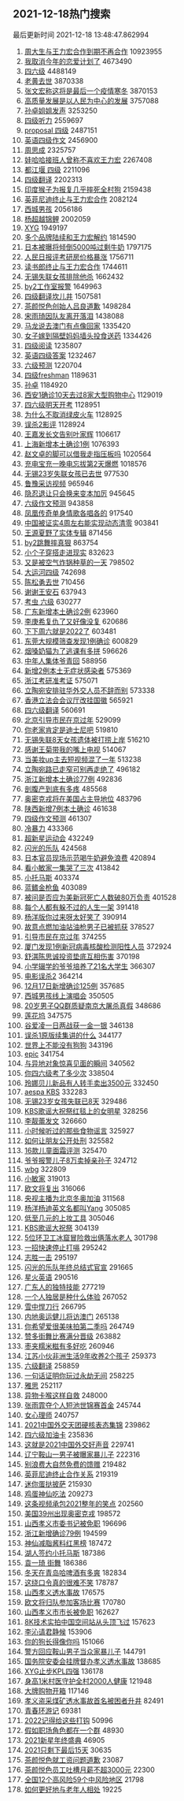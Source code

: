 ## 2021-12-18热门搜索 
最后更新时间 2021-12-18 13:48:47.862994 
1. [周大生与王力宏合作到期不再合作](https://s.weibo.com/weibo?q=%23%E5%91%A8%E5%A4%A7%E7%94%9F%E4%B8%8E%E7%8E%8B%E5%8A%9B%E5%AE%8F%E5%90%88%E4%BD%9C%E5%88%B0%E6%9C%9F%E4%B8%8D%E5%86%8D%E5%90%88%E4%BD%9C%23&Refer=top) 10923955
1. [我取消今年的恋爱计划了](https://s.weibo.com/weibo?q=%23%E6%88%91%E5%8F%96%E6%B6%88%E4%BB%8A%E5%B9%B4%E7%9A%84%E6%81%8B%E7%88%B1%E8%AE%A1%E5%88%92%E4%BA%86%23&Refer=top) 4673490
1. [四六级](https://s.weibo.com/weibo?q=%E5%9B%9B%E5%85%AD%E7%BA%A7&Refer=top) 4488149
1. [老黄去世](https://s.weibo.com/weibo?q=%23%E8%80%81%E9%BB%84%E5%8E%BB%E4%B8%96%23&Refer=top) 3870338
1. [张文宏称这将是最后一个疫情寒冬](https://s.weibo.com/weibo?q=%23%E5%BC%A0%E6%96%87%E5%AE%8F%E7%A7%B0%E8%BF%99%E5%B0%86%E6%98%AF%E6%9C%80%E5%90%8E%E4%B8%80%E4%B8%AA%E7%96%AB%E6%83%85%E5%AF%92%E5%86%AC%23&Refer=top) 3870153
1. [高质量发展是以人民为中心的发展](https://s.weibo.com/weibo?q=%23%E9%AB%98%E8%B4%A8%E9%87%8F%E5%8F%91%E5%B1%95%E6%98%AF%E4%BB%A5%E4%BA%BA%E6%B0%91%E4%B8%BA%E4%B8%AD%E5%BF%83%E7%9A%84%E5%8F%91%E5%B1%95%23&Refer=top) 3757088
1. [孙卓姐姐发声](https://s.weibo.com/weibo?q=%23%E5%AD%99%E5%8D%93%E5%A7%90%E5%A7%90%E5%8F%91%E5%A3%B0%23&Refer=top) 3253250
1. [四级听力](https://s.weibo.com/weibo?q=%E5%9B%9B%E7%BA%A7%E5%90%AC%E5%8A%9B&Refer=top) 2559697
1. [proposal 四级](https://s.weibo.com/weibo?q=proposal%20%E5%9B%9B%E7%BA%A7&Refer=top) 2487151
1. [英语四级作文](https://s.weibo.com/weibo?q=%E8%8B%B1%E8%AF%AD%E5%9B%9B%E7%BA%A7%E4%BD%9C%E6%96%87&Refer=top) 2456900
1. [周思成](https://s.weibo.com/weibo?q=%E5%91%A8%E6%80%9D%E6%88%90&Refer=top) 2325757
1. [娃哈哈接班人曾称不喜欢王力宏](https://s.weibo.com/weibo?q=%23%E5%A8%83%E5%93%88%E5%93%88%E6%8E%A5%E7%8F%AD%E4%BA%BA%E6%9B%BE%E7%A7%B0%E4%B8%8D%E5%96%9C%E6%AC%A2%E7%8E%8B%E5%8A%9B%E5%AE%8F%23&Refer=top) 2267408
1. [都江堰 四级](https://s.weibo.com/weibo?q=%E9%83%BD%E6%B1%9F%E5%A0%B0%20%E5%9B%9B%E7%BA%A7&Refer=top) 2211096
1. [四级翻译](https://s.weibo.com/weibo?q=%E5%9B%9B%E7%BA%A7%E7%BF%BB%E8%AF%91&Refer=top) 2202313
1. [印度猴子为报复几乎摔死全村狗](https://s.weibo.com/weibo?q=%23%E5%8D%B0%E5%BA%A6%E7%8C%B4%E5%AD%90%E4%B8%BA%E6%8A%A5%E5%A4%8D%E5%87%A0%E4%B9%8E%E6%91%94%E6%AD%BB%E5%85%A8%E6%9D%91%E7%8B%97%23&Refer=top) 2159438
1. [英菲尼迪终止与王力宏合作](https://s.weibo.com/weibo?q=%23%E8%8B%B1%E8%8F%B2%E5%B0%BC%E8%BF%AA%E7%BB%88%E6%AD%A2%E4%B8%8E%E7%8E%8B%E5%8A%9B%E5%AE%8F%E5%90%88%E4%BD%9C%23&Refer=top) 2082124
1. [西城男孩](https://s.weibo.com/weibo?q=%E8%A5%BF%E5%9F%8E%E7%94%B7%E5%AD%A9&Refer=top) 2056186
1. [杨超越锦鲤](https://s.weibo.com/weibo?q=%E6%9D%A8%E8%B6%85%E8%B6%8A%E9%94%A6%E9%B2%A4&Refer=top) 2002059
1. [XYG](https://s.weibo.com/weibo?q=XYG&Refer=top) 1949197
1. [多个品牌陆续和王力宏解约](https://s.weibo.com/weibo?q=%23%E5%A4%9A%E4%B8%AA%E5%93%81%E7%89%8C%E9%99%86%E7%BB%AD%E5%92%8C%E7%8E%8B%E5%8A%9B%E5%AE%8F%E8%A7%A3%E7%BA%A6%23&Refer=top) 1814590
1. [日本被曝将倾倒5000吨过剩牛奶](https://s.weibo.com/weibo?q=%23%E6%97%A5%E6%9C%AC%E8%A2%AB%E6%9B%9D%E5%B0%86%E5%80%BE%E5%80%925000%E5%90%A8%E8%BF%87%E5%89%A9%E7%89%9B%E5%A5%B6%23&Refer=top) 1797175
1. [人民日报评考研房价格暴涨](https://s.weibo.com/weibo?q=%23%E4%BA%BA%E6%B0%91%E6%97%A5%E6%8A%A5%E8%AF%84%E8%80%83%E7%A0%94%E6%88%BF%E4%BB%B7%E6%A0%BC%E6%9A%B4%E6%B6%A8%23&Refer=top) 1756711
1. [读书郎终止与王力宏合作](https://s.weibo.com/weibo?q=%23%E8%AF%BB%E4%B9%A6%E9%83%8E%E7%BB%88%E6%AD%A2%E4%B8%8E%E7%8E%8B%E5%8A%9B%E5%AE%8F%E5%90%88%E4%BD%9C%23&Refer=top) 1744611
1. [无锡失联女孩排除他杀](https://s.weibo.com/weibo?q=%23%E6%97%A0%E9%94%A1%E5%A4%B1%E8%81%94%E5%A5%B3%E5%AD%A9%E6%8E%92%E9%99%A4%E4%BB%96%E6%9D%80%23&Refer=top) 1662432
1. [by2工作室报警](https://s.weibo.com/weibo?q=%23by2%E5%B7%A5%E4%BD%9C%E5%AE%A4%E6%8A%A5%E8%AD%A6%23&Refer=top) 1649963
1. [四级翻译坎儿井](https://s.weibo.com/weibo?q=%E5%9B%9B%E7%BA%A7%E7%BF%BB%E8%AF%91%E5%9D%8E%E5%84%BF%E4%BA%95&Refer=top) 1507581
1. [茶颜悦色创始人吕良道歉](https://s.weibo.com/weibo?q=%23%E8%8C%B6%E9%A2%9C%E6%82%A6%E8%89%B2%E5%88%9B%E5%A7%8B%E4%BA%BA%E5%90%95%E8%89%AF%E9%81%93%E6%AD%89%23&Refer=top) 1498284
1. [宋雨琦因队友离开落泪](https://s.weibo.com/weibo?q=%23%E5%AE%8B%E9%9B%A8%E7%90%A6%E5%9B%A0%E9%98%9F%E5%8F%8B%E7%A6%BB%E5%BC%80%E8%90%BD%E6%B3%AA%23&Refer=top) 1438088
1. [马龙说去澳门有点像回家](https://s.weibo.com/weibo?q=%23%E9%A9%AC%E9%BE%99%E8%AF%B4%E5%8E%BB%E6%BE%B3%E9%97%A8%E6%9C%89%E7%82%B9%E5%83%8F%E5%9B%9E%E5%AE%B6%23&Refer=top) 1335420
1. [女子嫁到隔壁妈妈墙头投食送药](https://s.weibo.com/weibo?q=%23%E5%A5%B3%E5%AD%90%E5%AB%81%E5%88%B0%E9%9A%94%E5%A3%81%E5%A6%88%E5%A6%88%E5%A2%99%E5%A4%B4%E6%8A%95%E9%A3%9F%E9%80%81%E8%8D%AF%23&Refer=top) 1334426
1. [四级阅读](https://s.weibo.com/weibo?q=%E5%9B%9B%E7%BA%A7%E9%98%85%E8%AF%BB&Refer=top) 1235807
1. [英语四级答案](https://s.weibo.com/weibo?q=%E8%8B%B1%E8%AF%AD%E5%9B%9B%E7%BA%A7%E7%AD%94%E6%A1%88&Refer=top) 1232467
1. [六级预测](https://s.weibo.com/weibo?q=%E5%85%AD%E7%BA%A7%E9%A2%84%E6%B5%8B&Refer=top) 1220704
1. [四级freshman](https://s.weibo.com/weibo?q=%E5%9B%9B%E7%BA%A7freshman&Refer=top) 1189631
1. [孙卓](https://s.weibo.com/weibo?q=%E5%AD%99%E5%8D%93&Refer=top) 1184920
1. [西安1确诊10天去过8家大型购物中心](https://s.weibo.com/weibo?q=%23%E8%A5%BF%E5%AE%891%E7%A1%AE%E8%AF%8A10%E5%A4%A9%E5%8E%BB%E8%BF%878%E5%AE%B6%E5%A4%A7%E5%9E%8B%E8%B4%AD%E7%89%A9%E4%B8%AD%E5%BF%83%23&Refer=top) 1129019
1. [四六级明天开考](https://s.weibo.com/weibo?q=%23%E5%9B%9B%E5%85%AD%E7%BA%A7%E6%98%8E%E5%A4%A9%E5%BC%80%E8%80%83%23&Refer=top) 1128951
1. [为什么不取消绿皮火车](https://s.weibo.com/weibo?q=%23%E4%B8%BA%E4%BB%80%E4%B9%88%E4%B8%8D%E5%8F%96%E6%B6%88%E7%BB%BF%E7%9A%AE%E7%81%AB%E8%BD%A6%23&Refer=top) 1128925
1. [误杀2影评](https://s.weibo.com/weibo?q=%E8%AF%AF%E6%9D%802%E5%BD%B1%E8%AF%84&Refer=top) 1128924
1. [王嘉发长文告别叶家辉](https://s.weibo.com/weibo?q=%23%E7%8E%8B%E5%98%89%E5%8F%91%E9%95%BF%E6%96%87%E5%91%8A%E5%88%AB%E5%8F%B6%E5%AE%B6%E8%BE%89%23&Refer=top) 1106617
1. [上海新增本土确诊1例](https://s.weibo.com/weibo?q=%23%E4%B8%8A%E6%B5%B7%E6%96%B0%E5%A2%9E%E6%9C%AC%E5%9C%9F%E7%A1%AE%E8%AF%8A1%E4%BE%8B%23&Refer=top) 1076393
1. [赵文卓的脚可以借我走指压板吗](https://s.weibo.com/weibo?q=%23%E8%B5%B5%E6%96%87%E5%8D%93%E7%9A%84%E8%84%9A%E5%8F%AF%E4%BB%A5%E5%80%9F%E6%88%91%E8%B5%B0%E6%8C%87%E5%8E%8B%E6%9D%BF%E5%90%97%23&Refer=top) 1020564
1. [充电宝充一晚电忘拔第2天爆燃](https://s.weibo.com/weibo?q=%23%E5%85%85%E7%94%B5%E5%AE%9D%E5%85%85%E4%B8%80%E6%99%9A%E7%94%B5%E5%BF%98%E6%8B%94%E7%AC%AC2%E5%A4%A9%E7%88%86%E7%87%83%23&Refer=top) 1018576
1. [无锡23岁失联女孩已去世](https://s.weibo.com/weibo?q=%23%E6%97%A0%E9%94%A123%E5%B2%81%E5%A4%B1%E8%81%94%E5%A5%B3%E5%AD%A9%E5%B7%B2%E5%8E%BB%E4%B8%96%23&Refer=top) 977530
1. [鲁豫采访视频](https://s.weibo.com/weibo?q=%23%E9%B2%81%E8%B1%AB%E9%87%87%E8%AE%BF%E8%A7%86%E9%A2%91%23&Refer=top) 965946
1. [隐忍退让只会换来变本加厉](https://s.weibo.com/weibo?q=%E9%9A%90%E5%BF%8D%E9%80%80%E8%AE%A9%E5%8F%AA%E4%BC%9A%E6%8D%A2%E6%9D%A5%E5%8F%98%E6%9C%AC%E5%8A%A0%E5%8E%89&Refer=top) 945645
1. [六级作文预测](https://s.weibo.com/weibo?q=%E5%85%AD%E7%BA%A7%E4%BD%9C%E6%96%87%E9%A2%84%E6%B5%8B&Refer=top) 943858
1. [凤凰传奇单身情歌各唱各的](https://s.weibo.com/weibo?q=%23%E5%87%A4%E5%87%B0%E4%BC%A0%E5%A5%87%E5%8D%95%E8%BA%AB%E6%83%85%E6%AD%8C%E5%90%84%E5%94%B1%E5%90%84%E7%9A%84%23&Refer=top) 917540
1. [中国被证实4周左右能实现动态清零](https://s.weibo.com/weibo?q=%23%E4%B8%AD%E5%9B%BD%E8%A2%AB%E8%AF%81%E5%AE%9E4%E5%91%A8%E5%B7%A6%E5%8F%B3%E8%83%BD%E5%AE%9E%E7%8E%B0%E5%8A%A8%E6%80%81%E6%B8%85%E9%9B%B6%23&Refer=top) 903841
1. [王源夏野了实体专辑](https://s.weibo.com/weibo?q=%23%E7%8E%8B%E6%BA%90%E5%A4%8F%E9%87%8E%E4%BA%86%E5%AE%9E%E4%BD%93%E4%B8%93%E8%BE%91%23&Refer=top) 871456
1. [by2跳舞摔真狠](https://s.weibo.com/weibo?q=%23by2%E8%B7%B3%E8%88%9E%E6%91%94%E7%9C%9F%E7%8B%A0%23&Refer=top) 863754
1. [小个子穿搭走进现实](https://s.weibo.com/weibo?q=%23%E5%B0%8F%E4%B8%AA%E5%AD%90%E7%A9%BF%E6%90%AD%E8%B5%B0%E8%BF%9B%E7%8E%B0%E5%AE%9E%23&Refer=top) 832623
1. [又是被空气炸锅种草的一天](https://s.weibo.com/weibo?q=%E5%8F%88%E6%98%AF%E8%A2%AB%E7%A9%BA%E6%B0%94%E7%82%B8%E9%94%85%E7%A7%8D%E8%8D%89%E7%9A%84%E4%B8%80%E5%A4%A9&Refer=top) 798502
1. [大运河四级](https://s.weibo.com/weibo?q=%E5%A4%A7%E8%BF%90%E6%B2%B3%E5%9B%9B%E7%BA%A7&Refer=top) 742698
1. [陈松勇去世](https://s.weibo.com/weibo?q=%23%E9%99%88%E6%9D%BE%E5%8B%87%E5%8E%BB%E4%B8%96%23&Refer=top) 710456
1. [谢谢王安石](https://s.weibo.com/weibo?q=%23%E8%B0%A2%E8%B0%A2%E7%8E%8B%E5%AE%89%E7%9F%B3%23&Refer=top) 637943
1. [考虫 六级](https://s.weibo.com/weibo?q=%E8%80%83%E8%99%AB%20%E5%85%AD%E7%BA%A7&Refer=top) 630277
1. [广东新增本土确诊2例](https://s.weibo.com/weibo?q=%23%E5%B9%BF%E4%B8%9C%E6%96%B0%E5%A2%9E%E6%9C%AC%E5%9C%9F%E7%A1%AE%E8%AF%8A2%E4%BE%8B%23&Refer=top) 623960
1. [李庚希复仇了又好像没复](https://s.weibo.com/weibo?q=%23%E6%9D%8E%E5%BA%9A%E5%B8%8C%E5%A4%8D%E4%BB%87%E4%BA%86%E5%8F%88%E5%A5%BD%E5%83%8F%E6%B2%A1%E5%A4%8D%23&Refer=top) 620686
1. [下下周六就是2022了](https://s.weibo.com/weibo?q=%23%E4%B8%8B%E4%B8%8B%E5%91%A8%E5%85%AD%E5%B0%B1%E6%98%AF2022%E4%BA%86%23&Refer=top) 603481
1. [东莞大规模筛查发现1例确诊](https://s.weibo.com/weibo?q=%23%E4%B8%9C%E8%8E%9E%E5%A4%A7%E8%A7%84%E6%A8%A1%E7%AD%9B%E6%9F%A5%E5%8F%91%E7%8E%B01%E4%BE%8B%E7%A1%AE%E8%AF%8A%23&Refer=top) 600829
1. [烟嗓奶猫为了逃课有多拼](https://s.weibo.com/weibo?q=%E7%83%9F%E5%97%93%E5%A5%B6%E7%8C%AB%E4%B8%BA%E4%BA%86%E9%80%83%E8%AF%BE%E6%9C%89%E5%A4%9A%E6%8B%BC&Refer=top) 596626
1. [中年人集体爷青回](https://s.weibo.com/weibo?q=%23%E4%B8%AD%E5%B9%B4%E4%BA%BA%E9%9B%86%E4%BD%93%E7%88%B7%E9%9D%92%E5%9B%9E%23&Refer=top) 588956
1. [新增2例本土无症状感染者](https://s.weibo.com/weibo?q=%E6%96%B0%E5%A2%9E2%E4%BE%8B%E6%9C%AC%E5%9C%9F%E6%97%A0%E7%97%87%E7%8A%B6%E6%84%9F%E6%9F%93%E8%80%85&Refer=top) 575369
1. [浙江考研准考证](https://s.weibo.com/weibo?q=%E6%B5%99%E6%B1%9F%E8%80%83%E7%A0%94%E5%87%86%E8%80%83%E8%AF%81&Refer=top) 575071
1. [立陶宛安排驻华外交人员不辞而别](https://s.weibo.com/weibo?q=%23%E7%AB%8B%E9%99%B6%E5%AE%9B%E5%AE%89%E6%8E%92%E9%A9%BB%E5%8D%8E%E5%A4%96%E4%BA%A4%E4%BA%BA%E5%91%98%E4%B8%8D%E8%BE%9E%E8%80%8C%E5%88%AB%23&Refer=top) 573338
1. [香港立法会会议厅改挂国徽](https://s.weibo.com/weibo?q=%23%E9%A6%99%E6%B8%AF%E7%AB%8B%E6%B3%95%E4%BC%9A%E4%BC%9A%E8%AE%AE%E5%8E%85%E6%94%B9%E6%8C%82%E5%9B%BD%E5%BE%BD%23&Refer=top) 565921
1. [四六级翻译](https://s.weibo.com/weibo?q=%E5%9B%9B%E5%85%AD%E7%BA%A7%E7%BF%BB%E8%AF%91&Refer=top) 560691
1. [北京引导市民在京过年](https://s.weibo.com/weibo?q=%23%E5%8C%97%E4%BA%AC%E5%BC%95%E5%AF%BC%E5%B8%82%E6%B0%91%E5%9C%A8%E4%BA%AC%E8%BF%87%E5%B9%B4%23&Refer=top) 529099
1. [你老家肯定是迪士尼吧](https://s.weibo.com/weibo?q=%23%E4%BD%A0%E8%80%81%E5%AE%B6%E8%82%AF%E5%AE%9A%E6%98%AF%E8%BF%AA%E5%A3%AB%E5%B0%BC%E5%90%A7%23&Refer=top) 519810
1. [无锡失联8天女孩遗体被打捞上岸](https://s.weibo.com/weibo?q=%23%E6%97%A0%E9%94%A1%E5%A4%B1%E8%81%948%E5%A4%A9%E5%A5%B3%E5%AD%A9%E9%81%97%E4%BD%93%E8%A2%AB%E6%89%93%E6%8D%9E%E4%B8%8A%E5%B2%B8%23&Refer=top) 516210
1. [感谢王菊带我的嘴上电视](https://s.weibo.com/weibo?q=%23%E6%84%9F%E8%B0%A2%E7%8E%8B%E8%8F%8A%E5%B8%A6%E6%88%91%E7%9A%84%E5%98%B4%E4%B8%8A%E7%94%B5%E8%A7%86%23&Refer=top) 514067
1. [当美妆up主去短视频混了一年](https://s.weibo.com/weibo?q=%E5%BD%93%E7%BE%8E%E5%A6%86up%E4%B8%BB%E5%8E%BB%E7%9F%AD%E8%A7%86%E9%A2%91%E6%B7%B7%E4%BA%86%E4%B8%80%E5%B9%B4&Refer=top) 513238
1. [立陶宛路已走窄可别再走绝了](https://s.weibo.com/weibo?q=%23%E7%AB%8B%E9%99%B6%E5%AE%9B%E8%B7%AF%E5%B7%B2%E8%B5%B0%E7%AA%84%E5%8F%AF%E5%88%AB%E5%86%8D%E8%B5%B0%E7%BB%9D%E4%BA%86%23&Refer=top) 496182
1. [浙江新增本土确诊77例](https://s.weibo.com/weibo?q=%23%E6%B5%99%E6%B1%9F%E6%96%B0%E5%A2%9E%E6%9C%AC%E5%9C%9F%E7%A1%AE%E8%AF%8A77%E4%BE%8B%23&Refer=top) 492836
1. [剖腹产到底有多疼](https://s.weibo.com/weibo?q=%23%E5%89%96%E8%85%B9%E4%BA%A7%E5%88%B0%E5%BA%95%E6%9C%89%E5%A4%9A%E7%96%BC%23&Refer=top) 485568
1. [奥密克戎将在美国占主导地位](https://s.weibo.com/weibo?q=%23%E5%A5%A5%E5%AF%86%E5%85%8B%E6%88%8E%E5%B0%86%E5%9C%A8%E7%BE%8E%E5%9B%BD%E5%8D%A0%E4%B8%BB%E5%AF%BC%E5%9C%B0%E4%BD%8D%23&Refer=top) 483796
1. [陕西新增7例本土确诊](https://s.weibo.com/weibo?q=%23%E9%99%95%E8%A5%BF%E6%96%B0%E5%A2%9E7%E4%BE%8B%E6%9C%AC%E5%9C%9F%E7%A1%AE%E8%AF%8A%23&Refer=top) 461638
1. [四级作文预测](https://s.weibo.com/weibo?q=%E5%9B%9B%E7%BA%A7%E4%BD%9C%E6%96%87%E9%A2%84%E6%B5%8B&Refer=top) 461307
1. [冷暴力](https://s.weibo.com/weibo?q=%E5%86%B7%E6%9A%B4%E5%8A%9B&Refer=top) 433366
1. [超新星运动会](https://s.weibo.com/weibo?q=%E8%B6%85%E6%96%B0%E6%98%9F%E8%BF%90%E5%8A%A8%E4%BC%9A&Refer=top) 432249
1. [闪光的乐队](https://s.weibo.com/weibo?q=%E9%97%AA%E5%85%89%E7%9A%84%E4%B9%90%E9%98%9F&Refer=top) 424568
1. [日本官员现场示范喝牛奶避免浪费](https://s.weibo.com/weibo?q=%23%E6%97%A5%E6%9C%AC%E5%AE%98%E5%91%98%E7%8E%B0%E5%9C%BA%E7%A4%BA%E8%8C%83%E5%96%9D%E7%89%9B%E5%A5%B6%E9%81%BF%E5%85%8D%E6%B5%AA%E8%B4%B9%23&Refer=top) 420894
1. [看小敏家一集哭了三次](https://s.weibo.com/weibo?q=%23%E7%9C%8B%E5%B0%8F%E6%95%8F%E5%AE%B6%E4%B8%80%E9%9B%86%E5%93%AD%E4%BA%86%E4%B8%89%E6%AC%A1%23&Refer=top) 413842
1. [小托马斯](https://s.weibo.com/weibo?q=%E5%B0%8F%E6%89%98%E9%A9%AC%E6%96%AF&Refer=top) 403374
1. [蓝鳍金枪鱼](https://s.weibo.com/weibo?q=%E8%93%9D%E9%B3%8D%E9%87%91%E6%9E%AA%E9%B1%BC&Refer=top) 403089
1. [被问是否应为美新冠死亡人数破80万负责](https://s.weibo.com/weibo?q=%23%E8%A2%AB%E9%97%AE%E6%98%AF%E5%90%A6%E5%BA%94%E4%B8%BA%E7%BE%8E%E6%96%B0%E5%86%A0%E6%AD%BB%E4%BA%A1%E4%BA%BA%E6%95%B0%E7%A0%B480%E4%B8%87%E8%B4%9F%E8%B4%A3%23&Refer=top) 401528
1. [每个人都有躲不过的人生一架](https://s.weibo.com/weibo?q=%23%E6%AF%8F%E4%B8%AA%E4%BA%BA%E9%83%BD%E6%9C%89%E8%BA%B2%E4%B8%8D%E8%BF%87%E7%9A%84%E4%BA%BA%E7%94%9F%E4%B8%80%E6%9E%B6%23&Refer=top) 391418
1. [杨洋版你过来呀太好笑了](https://s.weibo.com/weibo?q=%23%E6%9D%A8%E6%B4%8B%E7%89%88%E4%BD%A0%E8%BF%87%E6%9D%A5%E5%91%80%E5%A4%AA%E5%A5%BD%E7%AC%91%E4%BA%86%23&Refer=top) 390914
1. [故意点燃加油站油枪男子已被抓获](https://s.weibo.com/weibo?q=%23%E6%95%85%E6%84%8F%E7%82%B9%E7%87%83%E5%8A%A0%E6%B2%B9%E7%AB%99%E6%B2%B9%E6%9E%AA%E7%94%B7%E5%AD%90%E5%B7%B2%E8%A2%AB%E6%8A%93%E8%8E%B7%23&Refer=top) 378527
1. [引导市民在京过年](https://s.weibo.com/weibo?q=%23%E5%BC%95%E5%AF%BC%E5%B8%82%E6%B0%91%E5%9C%A8%E4%BA%AC%E8%BF%87%E5%B9%B4%23&Refer=top) 374255
1. [厦门发现1例新冠病毒核酸检测阳性人员](https://s.weibo.com/weibo?q=%23%E5%8E%A6%E9%97%A8%E5%8F%91%E7%8E%B01%E4%BE%8B%E6%96%B0%E5%86%A0%E7%97%85%E6%AF%92%E6%A0%B8%E9%85%B8%E6%A3%80%E6%B5%8B%E9%98%B3%E6%80%A7%E4%BA%BA%E5%91%98%23&Refer=top) 372924
1. [舒淇陈思诚投资垫底互相伤害](https://s.weibo.com/weibo?q=%23%E8%88%92%E6%B7%87%E9%99%88%E6%80%9D%E8%AF%9A%E6%8A%95%E8%B5%84%E5%9E%AB%E5%BA%95%E4%BA%92%E7%9B%B8%E4%BC%A4%E5%AE%B3%23&Refer=top) 370198
1. [小学辍学的爷爷培养了21名大学生](https://s.weibo.com/weibo?q=%E5%B0%8F%E5%AD%A6%E8%BE%8D%E5%AD%A6%E7%9A%84%E7%88%B7%E7%88%B7%E5%9F%B9%E5%85%BB%E4%BA%8621%E5%90%8D%E5%A4%A7%E5%AD%A6%E7%94%9F&Refer=top) 366307
1. [电影误杀2](https://s.weibo.com/weibo?q=%23%E7%94%B5%E5%BD%B1%E8%AF%AF%E6%9D%802%23&Refer=top) 364214
1. [12月17日新增确诊125例](https://s.weibo.com/weibo?q=%2312%E6%9C%8817%E6%97%A5%E6%96%B0%E5%A2%9E%E7%A1%AE%E8%AF%8A125%E4%BE%8B%23&Refer=top) 357685
1. [西城男孩线上演唱会](https://s.weibo.com/weibo?q=%E8%A5%BF%E5%9F%8E%E7%94%B7%E5%AD%A9%E7%BA%BF%E4%B8%8A%E6%BC%94%E5%94%B1%E4%BC%9A&Refer=top) 350505
1. [20岁男子QQ群质疑南京大屠杀真假](https://s.weibo.com/weibo?q=%2320%E5%B2%81%E7%94%B7%E5%AD%90QQ%E7%BE%A4%E8%B4%A8%E7%96%91%E5%8D%97%E4%BA%AC%E5%A4%A7%E5%B1%A0%E6%9D%80%E7%9C%9F%E5%81%87%23&Refer=top) 348686
1. [莲花坞](https://s.weibo.com/weibo?q=%E8%8E%B2%E8%8A%B1%E5%9D%9E&Refer=top) 347575
1. [谷爱凌一日两战获一金一银](https://s.weibo.com/weibo?q=%23%E8%B0%B7%E7%88%B1%E5%87%8C%E4%B8%80%E6%97%A5%E4%B8%A4%E6%88%98%E8%8E%B7%E4%B8%80%E9%87%91%E4%B8%80%E9%93%B6%23&Refer=top) 346138
1. [误杀1原版续集讲的什么](https://s.weibo.com/weibo?q=%23%E8%AF%AF%E6%9D%801%E5%8E%9F%E7%89%88%E7%BB%AD%E9%9B%86%E8%AE%B2%E7%9A%84%E4%BB%80%E4%B9%88%23&Refer=top) 344177
1. [世界上不能没有狗狗](https://s.weibo.com/weibo?q=%23%E4%B8%96%E7%95%8C%E4%B8%8A%E4%B8%8D%E8%83%BD%E6%B2%A1%E6%9C%89%E7%8B%97%E7%8B%97%23&Refer=top) 343196
1. [epic](https://s.weibo.com/weibo?q=epic&Refer=top) 341754
1. [与异地对象惊喜见面的瞬间](https://s.weibo.com/weibo?q=%23%E4%B8%8E%E5%BC%82%E5%9C%B0%E5%AF%B9%E8%B1%A1%E6%83%8A%E5%96%9C%E8%A7%81%E9%9D%A2%E7%9A%84%E7%9E%AC%E9%97%B4%23&Refer=top) 340562
1. [你四六级考了多少次](https://s.weibo.com/weibo?q=%23%E4%BD%A0%E5%9B%9B%E5%85%AD%E7%BA%A7%E8%80%83%E4%BA%86%E5%A4%9A%E5%B0%91%E6%AC%A1%23&Refer=top) 338504
1. [玲娜贝儿新品有人转手卖出3500元](https://s.weibo.com/weibo?q=%23%E7%8E%B2%E5%A8%9C%E8%B4%9D%E5%84%BF%E6%96%B0%E5%93%81%E6%9C%89%E4%BA%BA%E8%BD%AC%E6%89%8B%E5%8D%96%E5%87%BA3500%E5%85%83%23&Refer=top) 332450
1. [aespa KBS](https://s.weibo.com/weibo?q=aespa%20KBS&Refer=top) 332283
1. [无锡23岁女孩失联已8天](https://s.weibo.com/weibo?q=%23%E6%97%A0%E9%94%A123%E5%B2%81%E5%A5%B3%E5%AD%A9%E5%A4%B1%E8%81%94%E5%B7%B28%E5%A4%A9%23&Refer=top) 329486
1. [KBS歌谣大祝祭红毯上的女明星](https://s.weibo.com/weibo?q=%23KBS%E6%AD%8C%E8%B0%A3%E5%A4%A7%E7%A5%9D%E7%A5%AD%E7%BA%A2%E6%AF%AF%E4%B8%8A%E7%9A%84%E5%A5%B3%E6%98%8E%E6%98%9F%23&Refer=top) 328256
1. [李靓蕾发文](https://s.weibo.com/weibo?q=%23%E6%9D%8E%E9%9D%93%E8%95%BE%E5%8F%91%E6%96%87%23&Refer=top) 326660
1. [小时候听过的那些食物谣言](https://s.weibo.com/weibo?q=%E5%B0%8F%E6%97%B6%E5%80%99%E5%90%AC%E8%BF%87%E7%9A%84%E9%82%A3%E4%BA%9B%E9%A3%9F%E7%89%A9%E8%B0%A3%E8%A8%80&Refer=top) 325927
1. [如何让朋友公开处刑](https://s.weibo.com/weibo?q=%E5%A6%82%E4%BD%95%E8%AE%A9%E6%9C%8B%E5%8F%8B%E5%85%AC%E5%BC%80%E5%A4%84%E5%88%91&Refer=top) 325582
1. [16款儿童面霜评测](https://s.weibo.com/weibo?q=%2316%E6%AC%BE%E5%84%BF%E7%AB%A5%E9%9D%A2%E9%9C%9C%E8%AF%84%E6%B5%8B%23&Refer=top) 325470
1. [爷爷报警儿子8万卖掉亲孙子](https://s.weibo.com/weibo?q=%23%E7%88%B7%E7%88%B7%E6%8A%A5%E8%AD%A6%E5%84%BF%E5%AD%908%E4%B8%87%E5%8D%96%E6%8E%89%E4%BA%B2%E5%AD%99%E5%AD%90%23&Refer=top) 324712
1. [wbg](https://s.weibo.com/weibo?q=wbg&Refer=top) 322809
1. [小敏家](https://s.weibo.com/weibo?q=%E5%B0%8F%E6%95%8F%E5%AE%B6&Refer=top) 319013
1. [欧文将复出](https://s.weibo.com/weibo?q=%23%E6%AC%A7%E6%96%87%E5%B0%86%E5%A4%8D%E5%87%BA%23&Refer=top) 316066
1. [央视主播为北京冬奥加油](https://s.weibo.com/weibo?q=%23%E5%A4%AE%E8%A7%86%E4%B8%BB%E6%92%AD%E4%B8%BA%E5%8C%97%E4%BA%AC%E5%86%AC%E5%A5%A5%E5%8A%A0%E6%B2%B9%23&Refer=top) 311568
1. [杨洋杨迪英文名都叫Yang](https://s.weibo.com/weibo?q=%23%E6%9D%A8%E6%B4%8B%E6%9D%A8%E8%BF%AA%E8%8B%B1%E6%96%87%E5%90%8D%E9%83%BD%E5%8F%ABYang%23&Refer=top) 305085
1. [低至几元的上妆工具](https://s.weibo.com/weibo?q=%E4%BD%8E%E8%87%B3%E5%87%A0%E5%85%83%E7%9A%84%E4%B8%8A%E5%A6%86%E5%B7%A5%E5%85%B7&Refer=top) 305046
1. [KBS歌谣大祝祭](https://s.weibo.com/weibo?q=KBS%E6%AD%8C%E8%B0%A3%E5%A4%A7%E7%A5%9D%E7%A5%AD&Refer=top) 304139
1. [5位环卫工冰窟冒险救出俩落水老人](https://s.weibo.com/weibo?q=%235%E4%BD%8D%E7%8E%AF%E5%8D%AB%E5%B7%A5%E5%86%B0%E7%AA%9F%E5%86%92%E9%99%A9%E6%95%91%E5%87%BA%E4%BF%A9%E8%90%BD%E6%B0%B4%E8%80%81%E4%BA%BA%23&Refer=top) 301798
1. [一招快速停止打嗝](https://s.weibo.com/weibo?q=%23%E4%B8%80%E6%8B%9B%E5%BF%AB%E9%80%9F%E5%81%9C%E6%AD%A2%E6%89%93%E5%97%9D%23&Refer=top) 295242
1. [志胜一击](https://s.weibo.com/weibo?q=%23%E5%BF%97%E8%83%9C%E4%B8%80%E5%87%BB%23&Refer=top) 295197
1. [闪光的乐队年终总结式官宣](https://s.weibo.com/weibo?q=%23%E9%97%AA%E5%85%89%E7%9A%84%E4%B9%90%E9%98%9F%E5%B9%B4%E7%BB%88%E6%80%BB%E7%BB%93%E5%BC%8F%E5%AE%98%E5%AE%A3%23&Refer=top) 291665
1. [星火英语](https://s.weibo.com/weibo?q=%E6%98%9F%E7%81%AB%E8%8B%B1%E8%AF%AD&Refer=top) 290516
1. [广东人的独特技能](https://s.weibo.com/weibo?q=%E5%B9%BF%E4%B8%9C%E4%BA%BA%E7%9A%84%E7%8B%AC%E7%89%B9%E6%8A%80%E8%83%BD&Refer=top) 277219
1. [一个人独居是种什么体验](https://s.weibo.com/weibo?q=%23%E4%B8%80%E4%B8%AA%E4%BA%BA%E7%8B%AC%E5%B1%85%E6%98%AF%E7%A7%8D%E4%BB%80%E4%B9%88%E4%BD%93%E9%AA%8C%23&Refer=top) 267052
1. [雪中悍刀行](https://s.weibo.com/weibo?q=%E9%9B%AA%E4%B8%AD%E6%82%8D%E5%88%80%E8%A1%8C&Refer=top) 266795
1. [内地奥运健儿将访澳门](https://s.weibo.com/weibo?q=%23%E5%86%85%E5%9C%B0%E5%A5%A5%E8%BF%90%E5%81%A5%E5%84%BF%E5%B0%86%E8%AE%BF%E6%BE%B3%E9%97%A8%23&Refer=top) 265138
1. [你希望爱很美味拍第二季吗](https://s.weibo.com/weibo?q=%23%E4%BD%A0%E5%B8%8C%E6%9C%9B%E7%88%B1%E5%BE%88%E7%BE%8E%E5%91%B3%E6%8B%8D%E7%AC%AC%E4%BA%8C%E5%AD%A3%E5%90%97%23&Refer=top) 264749
1. [赞多街舞比赛满分晋级](https://s.weibo.com/weibo?q=%23%E8%B5%9E%E5%A4%9A%E8%A1%97%E8%88%9E%E6%AF%94%E8%B5%9B%E6%BB%A1%E5%88%86%E6%99%8B%E7%BA%A7%23&Refer=top) 263882
1. [枣夹糯米糍有多好吃](https://s.weibo.com/weibo?q=%23%E6%9E%A3%E5%A4%B9%E7%B3%AF%E7%B1%B3%E7%B3%8D%E6%9C%89%E5%A4%9A%E5%A5%BD%E5%90%83%23&Refer=top) 260946
1. [江苏小伙非洲生活9年收养2个孩子](https://s.weibo.com/weibo?q=%23%E6%B1%9F%E8%8B%8F%E5%B0%8F%E4%BC%99%E9%9D%9E%E6%B4%B2%E7%94%9F%E6%B4%BB9%E5%B9%B4%E6%94%B6%E5%85%BB2%E4%B8%AA%E5%AD%A9%E5%AD%90%23&Refer=top) 259373
1. [六级翻译](https://s.weibo.com/weibo?q=%E5%85%AD%E7%BA%A7%E7%BF%BB%E8%AF%91&Refer=top) 258859
1. [一句话证明你玩过永劫无间](https://s.weibo.com/weibo?q=%23%E4%B8%80%E5%8F%A5%E8%AF%9D%E8%AF%81%E6%98%8E%E4%BD%A0%E7%8E%A9%E8%BF%87%E6%B0%B8%E5%8A%AB%E6%97%A0%E9%97%B4%23&Refer=top) 258225
1. [雅思](https://s.weibo.com/weibo?q=%E9%9B%85%E6%80%9D&Refer=top) 252117
1. [异物卡喉这样自救](https://s.weibo.com/weibo?q=%23%E5%BC%82%E7%89%A9%E5%8D%A1%E5%96%89%E8%BF%99%E6%A0%B7%E8%87%AA%E6%95%91%23&Refer=top) 248000
1. [张雨霏夺个人短池世锦赛首金](https://s.weibo.com/weibo?q=%23%E5%BC%A0%E9%9B%A8%E9%9C%8F%E5%A4%BA%E4%B8%AA%E4%BA%BA%E7%9F%AD%E6%B1%A0%E4%B8%96%E9%94%A6%E8%B5%9B%E9%A6%96%E9%87%91%23&Refer=top) 245744
1. [女心理师](https://s.weibo.com/weibo?q=%E5%A5%B3%E5%BF%83%E7%90%86%E5%B8%88&Refer=top) 240757
1. [2021中国外交天团硬核表态集锦](https://s.weibo.com/weibo?q=%232021%E4%B8%AD%E5%9B%BD%E5%A4%96%E4%BA%A4%E5%A4%A9%E5%9B%A2%E7%A1%AC%E6%A0%B8%E8%A1%A8%E6%80%81%E9%9B%86%E9%94%A6%23&Refer=top) 239862
1. [四六级加油卡](https://s.weibo.com/weibo?q=%23%E5%9B%9B%E5%85%AD%E7%BA%A7%E5%8A%A0%E6%B2%B9%E5%8D%A1%23&Refer=top) 235836
1. [这就是2021中国外交好声音](https://s.weibo.com/weibo?q=%23%E8%BF%99%E5%B0%B1%E6%98%AF2021%E4%B8%AD%E5%9B%BD%E5%A4%96%E4%BA%A4%E5%A5%BD%E5%A3%B0%E9%9F%B3%23&Refer=top) 229741
1. [辽宁鞍山一男子被曝家暴儿子](https://s.weibo.com/weibo?q=%23%E8%BE%BD%E5%AE%81%E9%9E%8D%E5%B1%B1%E4%B8%80%E7%94%B7%E5%AD%90%E8%A2%AB%E6%9B%9D%E5%AE%B6%E6%9A%B4%E5%84%BF%E5%AD%90%23&Refer=top) 222316
1. [别浪费大自然免费的馈赠](https://s.weibo.com/weibo?q=%23%E5%88%AB%E6%B5%AA%E8%B4%B9%E5%A4%A7%E8%87%AA%E7%84%B6%E5%85%8D%E8%B4%B9%E7%9A%84%E9%A6%88%E8%B5%A0%23&Refer=top) 219482
1. [英菲尼迪终止合作关系](https://s.weibo.com/weibo?q=%E8%8B%B1%E8%8F%B2%E5%B0%BC%E8%BF%AA%E7%BB%88%E6%AD%A2%E5%90%88%E4%BD%9C%E5%85%B3%E7%B3%BB&Refer=top) 219319
1. [迷你蛋挞披萨](https://s.weibo.com/weibo?q=%E8%BF%B7%E4%BD%A0%E8%9B%8B%E6%8C%9E%E6%8A%AB%E8%90%A8&Refer=top) 215930
1. [鸡蛋神仙吃法](https://s.weibo.com/weibo?q=%23%E9%B8%A1%E8%9B%8B%E7%A5%9E%E4%BB%99%E5%90%83%E6%B3%95%23&Refer=top) 209273
1. [这条视频承包2021整年的笑点](https://s.weibo.com/weibo?q=%23%E8%BF%99%E6%9D%A1%E8%A7%86%E9%A2%91%E6%89%BF%E5%8C%852021%E6%95%B4%E5%B9%B4%E7%9A%84%E7%AC%91%E7%82%B9%23&Refer=top) 202560
1. [美国39州出现奥密克戎](https://s.weibo.com/weibo?q=%23%E7%BE%8E%E5%9B%BD39%E5%B7%9E%E5%87%BA%E7%8E%B0%E5%A5%A5%E5%AF%86%E5%85%8B%E6%88%8E%23&Refer=top) 198572
1. [山西孝义市委书记被免职](https://s.weibo.com/weibo?q=%23%E5%B1%B1%E8%A5%BF%E5%AD%9D%E4%B9%89%E5%B8%82%E5%A7%94%E4%B9%A6%E8%AE%B0%E8%A2%AB%E5%85%8D%E8%81%8C%23&Refer=top) 196696
1. [浙江新增确诊79例](https://s.weibo.com/weibo?q=%23%E6%B5%99%E6%B1%9F%E6%96%B0%E5%A2%9E%E7%A1%AE%E8%AF%8A79%E4%BE%8B%23&Refer=top) 194599
1. [神仙减脂酱料红黑榜](https://s.weibo.com/weibo?q=%E7%A5%9E%E4%BB%99%E5%87%8F%E8%84%82%E9%85%B1%E6%96%99%E7%BA%A2%E9%BB%91%E6%A6%9C&Refer=top) 187472
1. [湖人签约小托马斯](https://s.weibo.com/weibo?q=%23%E6%B9%96%E4%BA%BA%E7%AD%BE%E7%BA%A6%E5%B0%8F%E6%89%98%E9%A9%AC%E6%96%AF%23&Refer=top) 187386
1. [袁一琦 街舞](https://s.weibo.com/weibo?q=%E8%A2%81%E4%B8%80%E7%90%A6%20%E8%A1%97%E8%88%9E&Refer=top) 186386
1. [冬天在青岛哈啤酒有多爽](https://s.weibo.com/weibo?q=%23%E5%86%AC%E5%A4%A9%E5%9C%A8%E9%9D%92%E5%B2%9B%E5%93%88%E5%95%A4%E9%85%92%E6%9C%89%E5%A4%9A%E7%88%BD%23&Refer=top) 182834
1. [这绕口令真的很难不笑](https://s.weibo.com/weibo?q=%23%E8%BF%99%E7%BB%95%E5%8F%A3%E4%BB%A4%E7%9C%9F%E7%9A%84%E5%BE%88%E9%9A%BE%E4%B8%8D%E7%AC%91%23&Refer=top) 178787
1. [山西孝义透水事故](https://s.weibo.com/weibo?q=%23%E5%B1%B1%E8%A5%BF%E5%AD%9D%E4%B9%89%E9%80%8F%E6%B0%B4%E4%BA%8B%E6%95%85%23&Refer=top) 176575
1. [欧文将归队参加客场比赛](https://s.weibo.com/weibo?q=%23%E6%AC%A7%E6%96%87%E5%B0%86%E5%BD%92%E9%98%9F%E5%8F%82%E5%8A%A0%E5%AE%A2%E5%9C%BA%E6%AF%94%E8%B5%9B%23&Refer=top) 170780
1. [山西孝义市市长被免职](https://s.weibo.com/weibo?q=%23%E5%B1%B1%E8%A5%BF%E5%AD%9D%E4%B9%89%E5%B8%82%E5%B8%82%E9%95%BF%E8%A2%AB%E5%85%8D%E8%81%8C%23&Refer=top) 162627
1. [8K技术实拍中国空间站从头顶飞过](https://s.weibo.com/weibo?q=%238K%E6%8A%80%E6%9C%AF%E5%AE%9E%E6%8B%8D%E4%B8%AD%E5%9B%BD%E7%A9%BA%E9%97%B4%E7%AB%99%E4%BB%8E%E5%A4%B4%E9%A1%B6%E9%A3%9E%E8%BF%87%23&Refer=top) 157623
1. [李沁请君静候](https://s.weibo.com/weibo?q=%23%E6%9D%8E%E6%B2%81%E8%AF%B7%E5%90%9B%E9%9D%99%E5%80%99%23&Refer=top) 153906
1. [你的狗长得像你吗](https://s.weibo.com/weibo?q=%E4%BD%A0%E7%9A%84%E7%8B%97%E9%95%BF%E5%BE%97%E5%83%8F%E4%BD%A0%E5%90%97&Refer=top) 151066
1. [警方回应鞍山男子当众家暴儿子](https://s.weibo.com/weibo?q=%23%E8%AD%A6%E6%96%B9%E5%9B%9E%E5%BA%94%E9%9E%8D%E5%B1%B1%E7%94%B7%E5%AD%90%E5%BD%93%E4%BC%97%E5%AE%B6%E6%9A%B4%E5%84%BF%E5%AD%90%23&Refer=top) 144791
1. [国务院安委会挂牌督办孝义透水事故](https://s.weibo.com/weibo?q=%23%E5%9B%BD%E5%8A%A1%E9%99%A2%E5%AE%89%E5%A7%94%E4%BC%9A%E6%8C%82%E7%89%8C%E7%9D%A3%E5%8A%9E%E5%AD%9D%E4%B9%89%E9%80%8F%E6%B0%B4%E4%BA%8B%E6%95%85%23&Refer=top) 138685
1. [XYG止步KPL四强](https://s.weibo.com/weibo?q=%23XYG%E6%AD%A2%E6%AD%A5KPL%E5%9B%9B%E5%BC%BA%23&Refer=top) 136178
1. [身高1米村医守护全村2000人健康](https://s.weibo.com/weibo?q=%23%E8%BA%AB%E9%AB%981%E7%B1%B3%E6%9D%91%E5%8C%BB%E5%AE%88%E6%8A%A4%E5%85%A8%E6%9D%912000%E4%BA%BA%E5%81%A5%E5%BA%B7%23&Refer=top) 121948
1. [大牌购物开箱](https://s.weibo.com/weibo?q=%E5%A4%A7%E7%89%8C%E8%B4%AD%E7%89%A9%E5%BC%80%E7%AE%B1&Refer=top) 117146
1. [孝义盗采煤矿透水事故首名被困者升井](https://s.weibo.com/weibo?q=%23%E5%AD%9D%E4%B9%89%E7%9B%97%E9%87%87%E7%85%A4%E7%9F%BF%E9%80%8F%E6%B0%B4%E4%BA%8B%E6%95%85%E9%A6%96%E5%90%8D%E8%A2%AB%E5%9B%B0%E8%80%85%E5%8D%87%E4%BA%95%23&Refer=top) 82491
1. [青春环游记](https://s.weibo.com/weibo?q=%E9%9D%92%E6%98%A5%E7%8E%AF%E6%B8%B8%E8%AE%B0&Refer=top) 69381
1. [2022记得给这些打钩](https://s.weibo.com/weibo?q=%232022%E8%AE%B0%E5%BE%97%E7%BB%99%E8%BF%99%E4%BA%9B%E6%89%93%E9%92%A9%23&Refer=top) 50996
1. [假如职场角色都在一个群](https://s.weibo.com/weibo?q=%E5%81%87%E5%A6%82%E8%81%8C%E5%9C%BA%E8%A7%92%E8%89%B2%E9%83%BD%E5%9C%A8%E4%B8%80%E4%B8%AA%E7%BE%A4&Refer=top) 48930
1. [2021新星年终盛典](https://s.weibo.com/weibo?q=%232021%E6%96%B0%E6%98%9F%E5%B9%B4%E7%BB%88%E7%9B%9B%E5%85%B8%23&Refer=top) 46905
1. [2021只剩下最后15天](https://s.weibo.com/weibo?q=%232021%E5%8F%AA%E5%89%A9%E4%B8%8B%E6%9C%80%E5%90%8E15%E5%A4%A9%23&Refer=top) 30635
1. [茶颜悦色就工资问题道歉](https://s.weibo.com/weibo?q=%23%E8%8C%B6%E9%A2%9C%E6%82%A6%E8%89%B2%E5%B0%B1%E5%B7%A5%E8%B5%84%E9%97%AE%E9%A2%98%E9%81%93%E6%AD%89%23&Refer=top) 23087
1. [茶颜悦色员工吐槽月薪不超3000元](https://s.weibo.com/weibo?q=%23%E8%8C%B6%E9%A2%9C%E6%82%A6%E8%89%B2%E5%91%98%E5%B7%A5%E5%90%90%E6%A7%BD%E6%9C%88%E8%96%AA%E4%B8%8D%E8%B6%853000%E5%85%83%23&Refer=top) 22300
1. [全国12个高风险59个中风险地区](https://s.weibo.com/weibo?q=%23%E5%85%A8%E5%9B%BD12%E4%B8%AA%E9%AB%98%E9%A3%8E%E9%99%A959%E4%B8%AA%E4%B8%AD%E9%A3%8E%E9%99%A9%E5%9C%B0%E5%8C%BA%23&Refer=top) 21798
1. [如何更好地与老年人相处](https://s.weibo.com/weibo?q=%23%E5%A6%82%E4%BD%95%E6%9B%B4%E5%A5%BD%E5%9C%B0%E4%B8%8E%E8%80%81%E5%B9%B4%E4%BA%BA%E7%9B%B8%E5%A4%84%23&Refer=top) 19225
